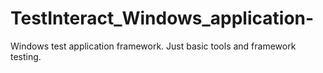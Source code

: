 # TestInteract_Windows_application-
Windows test application framework.
Just basic tools and framework testing.
